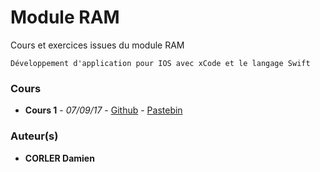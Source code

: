 # Module RAM

Cours et exercices issues du module RAM
```
Développement d'application pour IOS avec xCode et le langage Swift
```

### Cours

* **Cours 1** - *07/09/17* - [Github](https://github.com/WanFoxOne/Module_RAM/blob/master/Cours_1.swift) - [Pastebin](https://pastebin.com/ubefTeA0)

### Auteur(s)

* **CORLER Damien**
